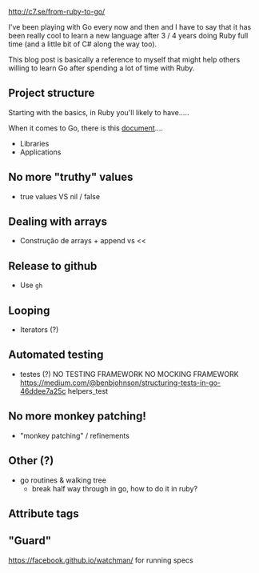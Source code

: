 http://c7.se/from-ruby-to-go/

I've been playing with Go every now and then and I have to say that it has been
really cool to learn a new language after 3 / 4 years doing Ruby full time (and
a little bit of C# along the way too).

This blog post is basically a reference to myself that might help others willing
to learn Go after spending a lot of time with Ruby.

## Project structure

Starting with the basics, in Ruby you'll likely to have.....

When it comes to Go, there is this [document]()....

* Libraries
* Applications

## No more "truthy" values

* true values VS nil / false

## Dealing with arrays

* Construção de arrays + append vs <<

## Release to github

* Use `gh`

## Looping

* Iterators (?)

## Automated testing

* testes (?)
NO TESTING FRAMEWORK
NO MOCKING FRAMEWORK
https://medium.com/@benbjohnson/structuring-tests-in-go-46ddee7a25c
helpers_test

## No more monkey patching!

* "monkey patching" / refinements

## Other (?)

* go routines & walking tree
  * break half way through in go, how to do it in ruby?

## Attribute tags

## "Guard"
https://facebook.github.io/watchman/ for running specs
